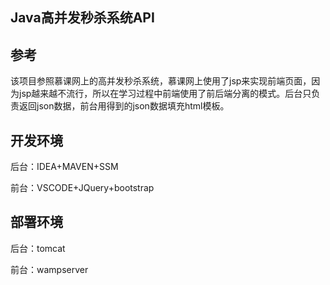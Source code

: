 ## Java高并发秒杀系统API
## 参考
该项目参照慕课网上的高并发秒杀系统，慕课网上使用了jsp来实现前端页面，因为jsp越来越不流行，所以在学习过程中前端使用了前后端分离的模式。后台只负责返回json数据，前台用得到的json数据填充html模板。
## 开发环境
后台：IDEA+MAVEN+SSM

前台：VSCODE+JQuery+bootstrap
## 部署环境
后台：tomcat

前台：wampserver


